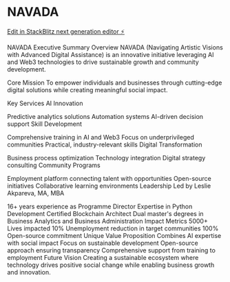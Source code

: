 # NAVADA

[Edit in StackBlitz next generation editor ⚡️](https://stackblitz.com/~/github.com/donvito/bolt-nova-creative-agency)

NAVADA Executive Summary
Overview
NAVADA (Navigating Artistic Visions with Advanced Digital Assistance) is an innovative initiative leveraging AI and Web3 technologies to drive sustainable growth and community development.

Core Mission
To empower individuals and businesses through cutting-edge digital solutions while creating meaningful social impact.

Key Services
AI Innovation

Predictive analytics solutions
Automation systems
AI-driven decision support
Skill Development

Comprehensive training in AI and Web3
Focus on underprivileged communities
Practical, industry-relevant skills
Digital Transformation

Business process optimization
Technology integration
Digital strategy consulting
Community Programs

Employment platform connecting talent with opportunities
Open-source initiatives
Collaborative learning environments
Leadership
Led by Leslie Akpareva, MA, MBA

16+ years experience as Programme Director
Expertise in Python Development
Certified Blockchain Architect
Dual master's degrees in Business Analytics and Business Administration
Impact Metrics
5000+ Lives impacted
10% Unemployment reduction in target communities
100% Open-source commitment
Unique Value Proposition
Combines AI expertise with social impact
Focus on sustainable development
Open-source approach ensuring transparency
Comprehensive support from training to employment
Future Vision
Creating a sustainable ecosystem where technology drives positive social change while enabling business growth and innovation.



